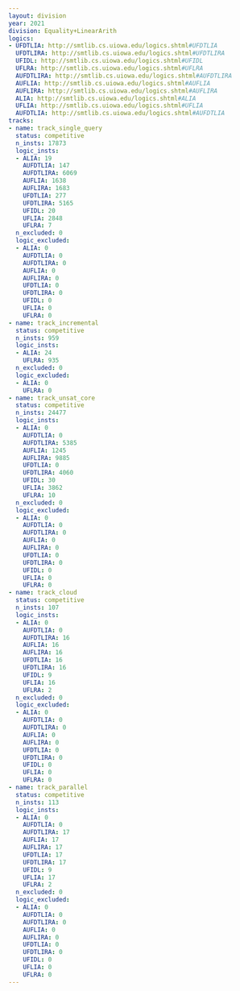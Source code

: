 ```yaml
---
layout: division
year: 2021
division: Equality+LinearArith
logics: 
- UFDTLIA: http://smtlib.cs.uiowa.edu/logics.shtml#UFDTLIA
  UFDTLIRA: http://smtlib.cs.uiowa.edu/logics.shtml#UFDTLIRA
  UFIDL: http://smtlib.cs.uiowa.edu/logics.shtml#UFIDL
  UFLRA: http://smtlib.cs.uiowa.edu/logics.shtml#UFLRA
  AUFDTLIRA: http://smtlib.cs.uiowa.edu/logics.shtml#AUFDTLIRA
  AUFLIA: http://smtlib.cs.uiowa.edu/logics.shtml#AUFLIA
  AUFLIRA: http://smtlib.cs.uiowa.edu/logics.shtml#AUFLIRA
  ALIA: http://smtlib.cs.uiowa.edu/logics.shtml#ALIA
  UFLIA: http://smtlib.cs.uiowa.edu/logics.shtml#UFLIA
  AUFDTLIA: http://smtlib.cs.uiowa.edu/logics.shtml#AUFDTLIA
tracks:
- name: track_single_query
  status: competitive
  n_insts: 17873
  logic_insts:
  - ALIA: 19
    AUFDTLIA: 147
    AUFDTLIRA: 6069
    AUFLIA: 1638
    AUFLIRA: 1683
    UFDTLIA: 277
    UFDTLIRA: 5165
    UFIDL: 20
    UFLIA: 2848
    UFLRA: 7
  n_excluded: 0
  logic_excluded:
  - ALIA: 0
    AUFDTLIA: 0
    AUFDTLIRA: 0
    AUFLIA: 0
    AUFLIRA: 0
    UFDTLIA: 0
    UFDTLIRA: 0
    UFIDL: 0
    UFLIA: 0
    UFLRA: 0
- name: track_incremental
  status: competitive
  n_insts: 959
  logic_insts:
  - ALIA: 24
    UFLRA: 935
  n_excluded: 0
  logic_excluded:
  - ALIA: 0
    UFLRA: 0
- name: track_unsat_core
  status: competitive
  n_insts: 24477
  logic_insts:
  - ALIA: 0
    AUFDTLIA: 0
    AUFDTLIRA: 5385
    AUFLIA: 1245
    AUFLIRA: 9885
    UFDTLIA: 0
    UFDTLIRA: 4060
    UFIDL: 30
    UFLIA: 3862
    UFLRA: 10
  n_excluded: 0
  logic_excluded:
  - ALIA: 0
    AUFDTLIA: 0
    AUFDTLIRA: 0
    AUFLIA: 0
    AUFLIRA: 0
    UFDTLIA: 0
    UFDTLIRA: 0
    UFIDL: 0
    UFLIA: 0
    UFLRA: 0
- name: track_cloud
  status: competitive
  n_insts: 107
  logic_insts:
  - ALIA: 0
    AUFDTLIA: 0
    AUFDTLIRA: 16
    AUFLIA: 16
    AUFLIRA: 16
    UFDTLIA: 16
    UFDTLIRA: 16
    UFIDL: 9
    UFLIA: 16
    UFLRA: 2
  n_excluded: 0
  logic_excluded:
  - ALIA: 0
    AUFDTLIA: 0
    AUFDTLIRA: 0
    AUFLIA: 0
    AUFLIRA: 0
    UFDTLIA: 0
    UFDTLIRA: 0
    UFIDL: 0
    UFLIA: 0
    UFLRA: 0
- name: track_parallel
  status: competitive
  n_insts: 113
  logic_insts:
  - ALIA: 0
    AUFDTLIA: 0
    AUFDTLIRA: 17
    AUFLIA: 17
    AUFLIRA: 17
    UFDTLIA: 17
    UFDTLIRA: 17
    UFIDL: 9
    UFLIA: 17
    UFLRA: 2
  n_excluded: 0
  logic_excluded:
  - ALIA: 0
    AUFDTLIA: 0
    AUFDTLIRA: 0
    AUFLIA: 0
    AUFLIRA: 0
    UFDTLIA: 0
    UFDTLIRA: 0
    UFIDL: 0
    UFLIA: 0
    UFLRA: 0
---
```


